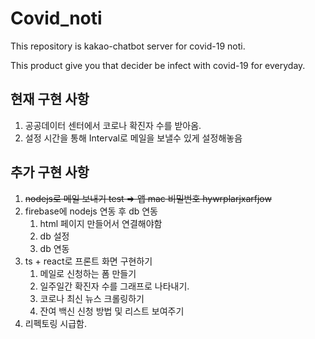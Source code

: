 # Covid_noti

This repository is kakao-chatbot server for covid-19 noti.

This product give you that decider be infect with covid-19 for everyday.

## 현재 구현 사항

1. 공공데이터 센터에서 코로나 확진자 수를 받아옴.
2. 설정 시간을 통해 Interval로 메일을 보낼수 있게 설정해놓음

## 추가 구현 사항

1. ~~nodejs로 메일 보내기 test ⇒ 앱 mac 비밀번호 hywrplarjxarfjow~~
2. firebase에 nodejs 연동 후 db 연동
   1. html 페이지 만들어서 연결해야함
   2. db 설정
   3. db 연동
3. ts + react로 프론트 화면 구현하기
   1. 메일로 신청하는 폼 만들기
   2. 일주일간 확진자 수를 그래프로 나타내기.
   3. 코로나 최신 뉴스 크롤링하기
   4. 잔여 백신 신청 방법 및 리스트 보여주기
4. 리펙토링 시급함.
